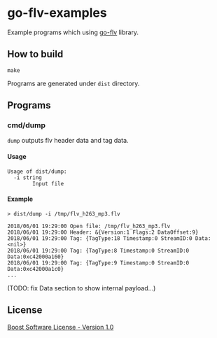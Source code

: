 # go-flv-examples

Example programs which using [go-flv](https://github.com/yutopp/go-flv) library.

## How to build

```
make
```

Programs are generated under `dist` directory.

## Programs

### cmd/dump

`dump` outputs flv header data and tag data.

#### Usage

```
Usage of dist/dump:
  -i string
    	Input file

```

#### Example

```
> dist/dump -i /tmp/flv_h263_mp3.flv

2018/06/01 19:29:00 Open file: /tmp/flv_h263_mp3.flv
2018/06/01 19:29:00 Header: &{Version:1 Flags:2 DataOffset:9}
2018/06/01 19:29:00 Tag: {TagType:18 Timestamp:0 StreamID:0 Data:<nil>}
2018/06/01 19:29:00 Tag: {TagType:8 Timestamp:0 StreamID:0 Data:0xc42000a160}
2018/06/01 19:29:00 Tag: {TagType:9 Timestamp:0 StreamID:0 Data:0xc42000a1c0}
...
```
(TODO: fix Data section to show internal payload...)

## License

[Boost Software License - Version 1.0](./LICENSE_1_0.txt)
